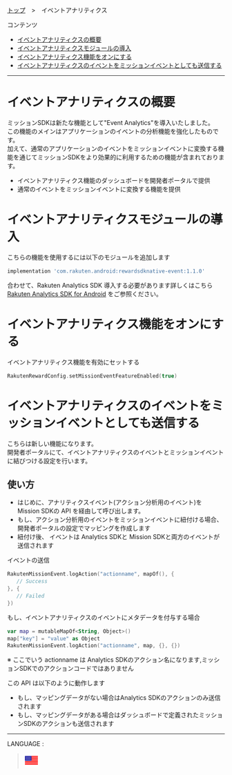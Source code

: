 [トップ](../README.md#top)　>　イベントアナリティクス

コンテンツ
* [イベントアナリティクスの概要](#イベントアナリティクスの概要)
* [イベントアナリティクスモジュールの導入](#イベントアナリティクスモジュールの導入)
* [イベントアナリティクス機能をオンにする](#イベントアナリティクス機能をオンにする)
* [イベントアナリティクスのイベントをミッションイベントとしても送信する](#convert-analytics-sdk-event-to-mission-event)

---
# イベントアナリティクスの概要
ミッションSDKは新たな機能として"Event Analytics"を導入いたしました。<br>
この機能のメインはアプリケーションのイベントの分析機能を強化したものです。<br>
加えて、通常のアプリケーションのイベントをミッションイベントに変換する機能を通じてミッションSDKをより効果的に利用するための機能が含まれております。<br>


* イベントアナリティクス機能のダッシュボードを開発者ポータルで提供
* 通常のイベントをミッションイベントに変換する機能を提供

# イベントアナリティクスモジュールの導入
こちらの機能を使用するには以下のモジュールを追加します
```groovy
implementation 'com.rakuten.android:rewardsdknative-event:1.1.0'
```
合わせて、Rakuten Analytics SDK 導入する必要があります詳しくはこちら<br>
[Rakuten Analytics SDK for Android](https://github.com/rakutentech/android-analytics) をご参照ください。<br>

# イベントアナリティクス機能をオンにする
イベントアナリティクス機能を有効にセットする

```kotlin
RakutenRewardConfig.setMissionEventFeatureEnabled(true)
```

# イベントアナリティクスのイベントをミッションイベントとしても送信する
こちらは新しい機能になります。<br>
開発者ポータルにて、イベントアナリティクスのイベントとミッションイベントに結びつける設定を行います。<br>

## 使い方
* はじめに、アナリティクスイベント(アクション分析用のイベント)を Mission SDKの
 API を経由して呼び出します。
* もし、アクション分析用のイベントをミッションイベントに紐付ける場合、開発者ポータルの設定でマッピングを作成します
* 紐付け後、 イベントは Analytics SDKと Mission SDKと両方のイベントが送信されます

イベントの送信
```kotlin
RakutenMissionEvent.logAction("actionname", mapOf(), {
   // Success
}, {
   // Failed
})
```

もし、イベントアナリティクスのイベントにメタデータを付与する場合
```kotlin
var map = mutableMapOf<String, Object>()
map["key"] = "value" as Object
RakutenMissionEvent.logAction("actionname", map, {}, {})
```

※ ここでいう actionname は Analytics SDKのアクション名になります,ミッションSDKでのアクションコードではありません

この API は以下のように動作します
* もし、マッピングデータがない場合はAnalytics SDKのアクションのみ送信されます
* もし、マッピングデータがある場合はダッシュボードで定義されたミッションSDKのアクションも送信されます

---
LANGUAGE :
> [![ja](../../lang/en.png)](../../EventAnalytics/README.md)